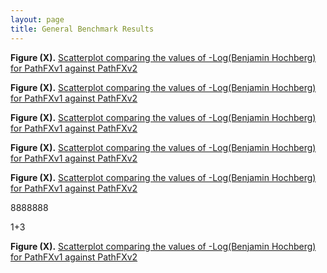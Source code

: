 ```yaml
---
layout: page
title: General Benchmark Results
---
```


**Figure (X).** [Scatterplot comparing the values of -Log(Benjamin Hochberg) for PathFXv1 against PathFXv2]([1][3])

**Figure (X).** [Scatterplot comparing the values of -Log(Benjamin Hochberg) for PathFXv1 against PathFXv2]([1]|[3])

**Figure (X).** [Scatterplot comparing the values of -Log(Benjamin Hochberg) for PathFXv1 against PathFXv2]([1]+[3])

**Figure (X).** [Scatterplot comparing the values of -Log(Benjamin Hochberg) for PathFXv1 against PathFXv2]([1+3])

**Figure (X).** [Scatterplot comparing the values of -Log(Benjamin Hochberg) for PathFXv1 against PathFXv2](1+3)

8888888

1+3

**Figure (X).** [Scatterplot comparing the values of -Log(Benjamin Hochberg) for PathFXv1 against PathFXv2](https://htmlpreview.github.io/?https://github.com/aryastark5/web_bench/blob/gh-pages/display_files/output_benchmark_general_results/Difference_in_-Log_Benjamini-Hochberg_between_Version_2_and_Version_1_of_PathFX_for_each_CUI-Drug_Record.html)


[1]: https://htmlpreview.github.io/?https://github.com/aryastark5/web_bench/blob/gh-pages/


[2]: /display_files/output_benchmark_general_results/Difference_in_-Log_Benjamini-Hochberg_between_Version_2_and_Version_1_of_PathFX_for_each_CUI-Drug_Record.html

[3]: display_files/output_benchmark_general_results/Difference_in_-Log_Benjamini-Hochberg_between_Version_2_and_Version_1_of_PathFX_for_each_CUI-Drug_Record.html


